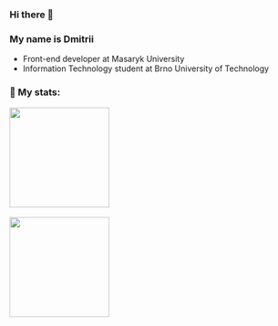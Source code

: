 ### Hi there 👋

### My name is Dmitrii
- Front-end developer at Masaryk University
- Information Technology student at Brno University of Technology

### 🤔 My stats:

<a href="https://github.com/anuraghazra/github-readme-stats">
  <img height=175 align="center" src="https://github-readme-stats.vercel.app/api?username=lasjdhu&theme=transparent&hide=stars&include_all_commits=true" />
  <br />
  <br />
  <img height=175 align="center" src="https://github-readme-stats.vercel.app/api/top-langs/?username=lasjdhu&theme=transparent&layout=compact&exclude_repo=university-projects" />
</a>

<!--
It is a ✨ _special_ ✨ repository because its `README.md` (this file) appears on your GitHub profile.

Here are some ideas to get you started:

- 🔭 I’m currently working on ...
- 🌱 I’m currently learning ...
- 👯 I’m looking to collaborate on ...
- 🤔 I’m looking for help with ...
- 💬 Ask me about ...
- 📫 How to reach me: ...
- 😄 Pronouns: ...
- ⚡ Fun fact: ...
-->
